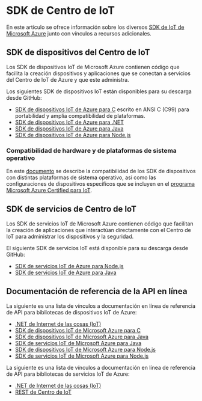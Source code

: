 <properties
 pageTitle="Lista de SDK de Azure de Centro de IoT | Microsoft Azure"
 description="Información y vínculos a los diversos SDK de dispositivos y servicios del Centro de IoT de Azure."
 services="iot-hub"
 documentationCenter=""
 authors="dominicbetts"
 manager="timlt"
 editor=""/>

<tags
 ms.service="iot-hub"
 ms.devlang="multiple"
 ms.topic="article"
 ms.tgt_pltfrm="na"
 ms.workload="na"
 ms.date="01/04/2016"
 ms.author="dobett"/>

# SDK de Centro de IoT

En este artículo se ofrece información sobre los diversos [SDK de IoT de Microsoft Azure][] junto con vínculos a recursos adicionales.

## SDK de dispositivos del Centro de IoT

Los SDK de dispositivos IoT de Microsoft Azure contienen código que facilita la creación dispositivos y aplicaciones que se conectan a servicios del Centro de IoT de Azure y que este administra.

Los siguientes SDK de dispositivos IoT están disponibles para su descarga desde GitHub:

- [SDK de dispositivos IoT de Azure para C][] escrito en ANSI C (C99) para portabilidad y amplia compatibilidad de plataformas.
- [SDK de dispositivos IoT de Azure para .NET][]
- [SDK de dispositivos IoT de Azure para Java][]
- [SDK de dispositivos IoT de Azure para Node.js][]

### Compatibilidad de hardware y de plataformas de sistema operativo

En este [documento][OS Platforms and hardware compatibility] se describe la compatibilidad de los SDK de dispositivos con distintas plataformas de sistema operativo, así como las configuraciones de dispositivos específicos que se incluyen en el [programa Microsoft Azure Certified para IoT][].

## SDK de servicios de Centro de IoT

Los SDK de servicios IoT de Microsoft Azure contienen código que facilitan la creación de aplicaciones que interactúan directamente con el Centro de IoT para administrar los dispositivos y la seguridad.

El siguiente SDK de servicios IoT está disponible para su descarga desde GitHub:

- [SDK de servicios IoT de Azure para Node.js][]
- [SDK de servicios IoT de Azure para Java][]

## Documentación de referencia de la API en línea

La siguiente es una lista de vínculos a documentación en línea de referencia de API para bibliotecas de dispositivos IoT de Azure:

- [.NET de Internet de las cosas (IoT)][]
- [SDK de dispositivos IoT de Microsoft Azure para C][]
- [SDK de dispositivos IoT de Microsoft Azure para Java][]
- [SDK de servicios IoT de Microsoft Azure para Java][]
- [SDK de dispositivos IoT de Microsoft Azure para Node.js][]
- [SDK de servicios IoT de Microsoft Azure para Node.js][]

La siguiente es una lista de vínculos a documentación en línea de referencia de API para bibliotecas de servicios IoT de Azure:

- [.NET de Internet de las cosas (IoT)][]
- [REST de Centro de IoT][]


[SDK de IoT de Microsoft Azure]: https://github.com/Azure/azure-iot-sdks/blob/master/readme.md
[SDK de dispositivos IoT de Azure para C]: https://github.com/Azure/azure-iot-sdks/blob/master/c/readme.md
[SDK de dispositivos IoT de Azure para .NET]: https://github.com/Azure/azure-iot-sdks/blob/master/csharp/device/readme.md
[SDK de dispositivos IoT de Azure para Java]: https://github.com/Azure/azure-iot-sdks/blob/master/java/device/readme.md
[SDK de servicios IoT de Azure para Java]: https://github.com/Azure/azure-iot-sdks/blob/master/java/service/readme.md
[SDK de dispositivos IoT de Azure para Node.js]: https://github.com/Azure/azure-iot-sdks/blob/master/node/device/readme.md
[SDK de servicios IoT de Azure para Node.js]: https://github.com/Azure/azure-iot-sdks/blob/master/node/service/README.md
[OS Platforms and hardware compatibility]: https://github.com/Azure/azure-iot-sdks/blob/master/doc/tested_configurations.md
[programa Microsoft Azure Certified para IoT]: https://github.com/Azure/azure-iot-sdks/blob/master/doc/tested_configurations.md#certified

[.NET de Internet de las cosas (IoT)]: https://msdn.microsoft.com/library/mt488521.aspx
[SDK de dispositivos IoT de Microsoft Azure para C]: http://azure.github.io/azure-iot-sdks/c/api_reference/index.html
[SDK de dispositivos IoT de Microsoft Azure para Java]: http://azure.github.io/azure-iot-sdks/java/device/api_reference/index.html
[SDK de dispositivos IoT de Microsoft Azure para Node.js]: http://azure.github.io/azure-iot-sdks/node/api_reference/azure-iot-device/1.0.0/index.html
[REST de Centro de IoT]: https://msdn.microsoft.com/library/mt548492.aspx
[SDK de servicios IoT de Microsoft Azure para Java]: http://azure.github.io/azure-iot-sdks/java/service/api_reference/index.html
[SDK de servicios IoT de Microsoft Azure para Node.js]: http://azure.github.io/azure-iot-sdks/node/api_reference/azure-iothub/1.0.0/index.html

<!---HONumber=AcomDC_0204_2016-->